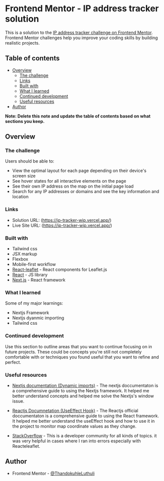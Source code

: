 # Frontend Mentor - IP address tracker solution

This is a solution to the [IP address tracker challenge on Frontend Mentor](https://www.frontendmentor.io/challenges/ip-address-tracker-I8-0yYAH0). Frontend Mentor challenges help you improve your coding skills by building realistic projects. 

## Table of contents

- [Overview](#overview)
  - [The challenge](#the-challenge)
  - [Links](#links)
  - [Built with](#built-with)
  - [What I learned](#what-i-learned)
  - [Continued development](#continued-development)
  - [Useful resources](#useful-resources)
- [Author](#author)


**Note: Delete this note and update the table of contents based on what sections you keep.**

## Overview

### The challenge

Users should be able to:

- View the optimal layout for each page depending on their device's screen size
- See hover states for all interactive elements on the page
- See their own IP address on the map on the initial page load
- Search for any IP addresses or domains and see the key information and location


### Links

- Solution URL: (https://ip-tracker-wip.vercel.app/)
- Live Site URL: (https://ip-tracker-wip.vercel.app/)


### Built with

- Tailwind css
- JSX markup
- Flexbox
- Mobile-first workflow
- [React-leaflet](https://react-leaflet.js.org/) - React components for Leaflet.js
- [React](https://reactjs.org/) - JS library
- [Next.js](https://nextjs.org/) - React framework




### What I learned

Some of my major learnings: 
- Nextjs Framework
- Nextjs dyanmic importing
- Tailwind css


### Continued development

Use this section to outline areas that you want to continue focusing on in future projects. These could be concepts you're still not completely comfortable with or techniques you found useful that you want to refine and perfect.

### Useful resources

- [Nextjs documentation (Dynamic imports)](https://nextjs.org/learn-pages-router/seo/improve/dynamic-import-components) - The nextjs doccumentaton is a comprehensive guide to using the Nextjs framework. It helped me better understand concepts and  helped me solve the Nextjs's window issue.

- [Reactjs Documnetation (UseEffect Hook)](https://react.dev/reference/react/useEffect) - The Reactjs official doccumentaton is a comprehensive guide to using the React framework. It helped me better understand the useEffect hook and how to use it in the project to monitor map coordinate values as they change.

- [StackOverflow](https://stackoverflow.com/) - This is a developer community for all kinds of topics. it was very helpful in cases where I ran into errors especially with Reacteleaflet.


## Author

- Frontend Mentor - [@ThandokuhleLuthuli](https://www.frontendmentor.io/profile/ThandokuhleLuthuli)






